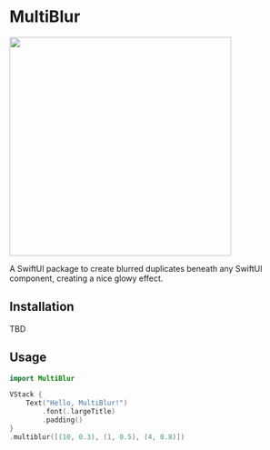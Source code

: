 # MultiBlur
<img src=https://github.com/user-attachments/assets/f032653f-d3e7-4052-9449-821d72106053 width="390" height="385" />

A SwiftUI package to create blurred duplicates beneath any SwiftUI component, creating a nice glowy effect.

## Installation

TBD

## Usage

```swift
import MultiBlur

VStack {
    Text("Hello, MultiBlur!")
        .font(.largeTitle)
        .padding()
}
.multiblur([(10, 0.3), (1, 0.5), (4, 0.8)])
